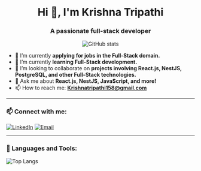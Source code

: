 <h1 align="center">Hi 👋, I'm Krishna Tripathi</h1>
<h3 align="center">A passionate full-stack developer</h3>

<p align="center">
  <img src="https://github-readme-stats.vercel.app/api?username=Krishnatripathi09&show_icons=true&theme=dark" alt="GitHub stats" />
</p>

- 🔭 I’m currently **applying for jobs in the Full-Stack domain.**
- 🌱 I’m currently **learning Full-Stack development.**
- 👯 I’m looking to collaborate on **projects involving React.js, NestJS, PostgreSQL, and other Full-Stack technologies.**
- 💬 Ask me about **React.js, NestJS, JavaScript, and more!**
- 📫 How to reach me: **Krishnatripathi158@gmail.com**
 

---

### 📫 Connect with me:
[![LinkedIn](https://img.shields.io/badge/-LinkedIn-blue?style=flat&logo=linkedin)](https://www.linkedin.com/in/yourprofile)
[![Email](https://img.shields.io/badge/-Email-D14836?style=flat&logo=gmail&logoColor=white)](mailto:Krishnatripathi158@gmail.com)

---

### 🚀 Languages and Tools:
![Top Langs](https://github-readme-stats.vercel.app/api/top-langs/?username=anuraghazra&layout=compact)
